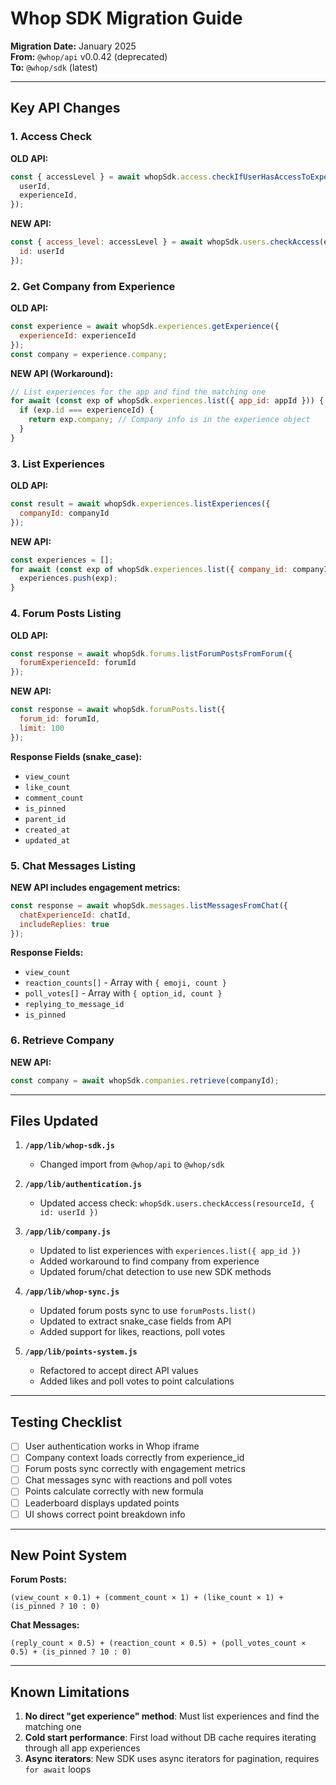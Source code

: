 # Whop SDK Migration Guide

**Migration Date:** January 2025  
**From:** `@whop/api` v0.0.42 (deprecated)  
**To:** `@whop/sdk` (latest)

---

## Key API Changes

### 1. Access Check
**OLD API:**
```js
const { accessLevel } = await whopSdk.access.checkIfUserHasAccessToExperience({
  userId,
  experienceId,
});
```

**NEW API:**
```js
const { access_level: accessLevel } = await whopSdk.users.checkAccess(experienceId, { 
  id: userId 
});
```

### 2. Get Company from Experience
**OLD API:**
```js
const experience = await whopSdk.experiences.getExperience({
  experienceId: experienceId
});
const company = experience.company;
```

**NEW API (Workaround):**
```js
// List experiences for the app and find the matching one
for await (const exp of whopSdk.experiences.list({ app_id: appId })) {
  if (exp.id === experienceId) {
    return exp.company; // Company info is in the experience object
  }
}
```

### 3. List Experiences
**OLD API:**
```js
const result = await whopSdk.experiences.listExperiences({
  companyId: companyId
});
```

**NEW API:**
```js
const experiences = [];
for await (const exp of whopSdk.experiences.list({ company_id: companyId })) {
  experiences.push(exp);
}
```

### 4. Forum Posts Listing
**OLD API:**
```js
const response = await whopSdk.forums.listForumPostsFromForum({
  forumExperienceId: forumId
});
```

**NEW API:**
```js
const response = await whopSdk.forumPosts.list({
  forum_id: forumId,
  limit: 100
});
```

**Response Fields (snake_case):**
- `view_count`
- `like_count`
- `comment_count`
- `is_pinned`
- `parent_id`
- `created_at`
- `updated_at`

### 5. Chat Messages Listing
**NEW API includes engagement metrics:**
```js
const response = await whopSdk.messages.listMessagesFromChat({
  chatExperienceId: chatId,
  includeReplies: true
});
```

**Response Fields:**
- `view_count`
- `reaction_counts[]` - Array with `{ emoji, count }`
- `poll_votes[]` - Array with `{ option_id, count }`
- `replying_to_message_id`
- `is_pinned`

### 6. Retrieve Company
**NEW API:**
```js
const company = await whopSdk.companies.retrieve(companyId);
```

---

## Files Updated

1. **`/app/lib/whop-sdk.js`**
   - Changed import from `@whop/api` to `@whop/sdk`

2. **`/app/lib/authentication.js`**
   - Updated access check: `whopSdk.users.checkAccess(resourceId, { id: userId })`

3. **`/app/lib/company.js`**
   - Updated to list experiences with `experiences.list({ app_id })`
   - Added workaround to find company from experience
   - Updated forum/chat detection to use new SDK methods

4. **`/app/lib/whop-sync.js`**
   - Updated forum posts sync to use `forumPosts.list()`
   - Updated to extract snake_case fields from API
   - Added support for likes, reactions, poll votes

5. **`/app/lib/points-system.js`**
   - Refactored to accept direct API values
   - Added likes and poll votes to point calculations

---

## Testing Checklist

- [ ] User authentication works in Whop iframe
- [ ] Company context loads correctly from experience_id
- [ ] Forum posts sync correctly with engagement metrics
- [ ] Chat messages sync with reactions and poll votes
- [ ] Points calculate correctly with new formula
- [ ] Leaderboard displays updated points
- [ ] UI shows correct point breakdown info

---

## New Point System

**Forum Posts:**
```
(view_count × 0.1) + (comment_count × 1) + (like_count × 1) + (is_pinned ? 10 : 0)
```

**Chat Messages:**
```
(reply_count × 0.5) + (reaction_count × 0.5) + (poll_votes_count × 0.5) + (is_pinned ? 10 : 0)
```

---

## Known Limitations

1. **No direct "get experience" method**: Must list experiences and find the matching one
2. **Cold start performance**: First load without DB cache requires iterating through all app experiences
3. **Async iterators**: New SDK uses async iterators for pagination, requires `for await` loops

